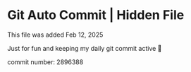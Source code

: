 # Git Auto Commit | Hidden File

This file was added Feb 12, 2025

Just for fun and keeping my daily git commit active 🤪

commit number: 2896388
